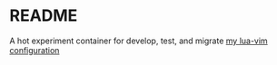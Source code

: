 # README

A hot experiment container for develop, test, and migrate [my lua-vim configuration](https://github.com/AlexRainHao/nvim-lua)
